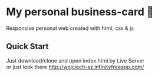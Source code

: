 # My personal business-card :page_with_curl:
Responsive personal web created with html, css & js
## Quick Start
Just download/clone and open index.html by Live Server
</br>
or just look there http://wojciech-sz.infinityfreeapp.com/
